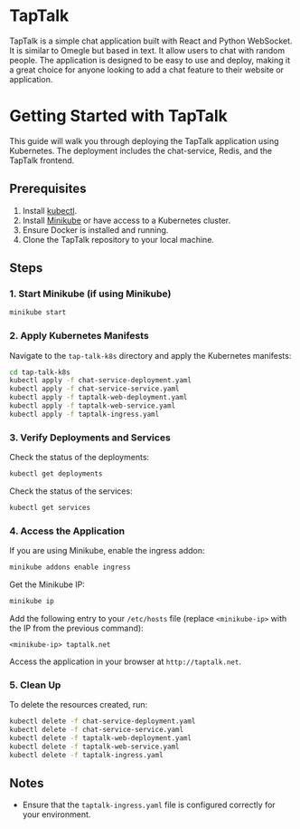 # TapTalk
TapTalk is a simple chat application built with React and Python WebSocket. It is similar to Omegle but based in text. It allow users to chat with random people. The application is designed to be easy to use and deploy, making it a great choice for anyone looking to add a chat feature to their website or application.

# Getting Started with TapTalk

This guide will walk you through deploying the TapTalk application using Kubernetes. The deployment includes the chat-service, Redis, and the TapTalk frontend.

## Prerequisites

1. Install [kubectl](https://kubernetes.io/docs/tasks/tools/).
2. Install [Minikube](https://minikube.sigs.k8s.io/docs/start/) or have access to a Kubernetes cluster.
3. Ensure Docker is installed and running.
4. Clone the TapTalk repository to your local machine.

## Steps

### 1. Start Minikube (if using Minikube)
```bash
minikube start
```

### 2. Apply Kubernetes Manifests

Navigate to the `tap-talk-k8s` directory and apply the Kubernetes manifests:

```bash
cd tap-talk-k8s
kubectl apply -f chat-service-deployment.yaml
kubectl apply -f chat-service-service.yaml
kubectl apply -f taptalk-web-deployment.yaml
kubectl apply -f taptalk-web-service.yaml
kubectl apply -f taptalk-ingress.yaml
```

### 3. Verify Deployments and Services

Check the status of the deployments:
```bash
kubectl get deployments
```

Check the status of the services:
```bash
kubectl get services
```

### 4. Access the Application

If you are using Minikube, enable the ingress addon:
```bash
minikube addons enable ingress
```

Get the Minikube IP:
```bash
minikube ip
```

Add the following entry to your `/etc/hosts` file (replace `<minikube-ip>` with the IP from the previous command):
```
<minikube-ip> taptalk.net
```

Access the application in your browser at `http://taptalk.net`.

### 5. Clean Up

To delete the resources created, run:
```bash
kubectl delete -f chat-service-deployment.yaml
kubectl delete -f chat-service-service.yaml
kubectl delete -f taptalk-web-deployment.yaml
kubectl delete -f taptalk-web-service.yaml
kubectl delete -f taptalk-ingress.yaml
```

## Notes

- Ensure that the `taptalk-ingress.yaml` file is configured correctly for your environment.
